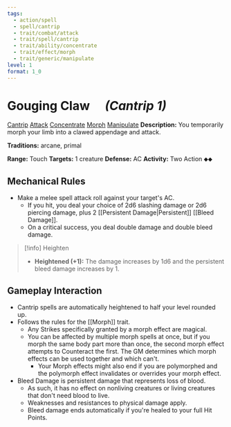 ```yaml
---
tags:
  - action/spell
  - spell/cantrip
  - trait/combat/attack
  - trait/spell/cantrip
  - trait/ability/concentrate
  - trait/effect/morph
  - trait/generic/manipulate
level: 1
format: 1_0
---
```

# Gouging Claw [](#Actions "Two-Action") &emsp;*(Cantrip 1)*

[Cantrip](Cantrip.md "General Trait") [Attack](Attack.md "Combat Trait") [Concentrate](Concentrate.md "Action & Ability Trait") [Morph](Morph.md "Effect Trait") [Manipulate](Manipulate.md "General Trait") 
**Description:** You temporarily morph your limb into a clawed appendage and attack.

**Traditions:** arcane, primal

**Range:** Touch
**Targets:** 1 creature
**Defense:** AC
**Activity:** Two Action ⬥⬥

## Mechanical Rules

-  Make a melee spell attack roll against your target's AC. 
	- If you hit, you deal your choice of 2d6 slashing damage or 2d6 piercing damage, plus 2 [[Persistent Damage|Persistent]] [[Bleed Damage]]. 
	- On a critical success, you deal double damage and double bleed damage.

> [!info] Heighten
>- **Heightened (+1):** The damage increases by 1d6 and the persistent bleed damage increases by 1.

## Gameplay Interaction

- Cantrip spells are automatically heightened to half your level rounded up.
- Follows the rules for the [[Morph]] trait.
	- Any Strikes specifically granted by a morph effect are magical.
	- You can be affected by multiple morph spells at once, but if you morph the same body part more than once, the second morph effect attempts to Counteract the first. The GM determines which morph effects can be used together and which can't.
		- Your Morph effects might also end if you are polymorphed and the polymorph effect invalidates or overrides your morph effect. 
- Bleed Damage is persistent damage that represents loss of blood.
	- As such, it has no effect on nonliving creatures or living creatures that don't need blood to live.
	- Weaknesses and resistances to physical damage apply.
	- Bleed damage ends automatically if you're healed to your full Hit Points.